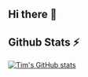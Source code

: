 ## Hi there 👋

## Github Stats ⚡ 
[![Tim's GitHub stats](https://github-readme-stats.vercel.app/api?username=tsraveling)](https://github.com/anuraghazra/github-readme-stats)


<!--
**tsraveling/tsraveling** is a ✨ _special_ ✨ repository because its `README.md` (this file) appears on your GitHub profile.

Here are some ideas to get you started:

- 🔭 I’m currently working on ...
- 🌱 I’m currently learning ...
- 👯 I’m looking to collaborate on ...
- 🤔 I’m looking for help with ...
- 💬 Ask me about ...
- 📫 How to reach me: ...
- 😄 Pronouns: ...
- ⚡ Fun fact: ...
-->
